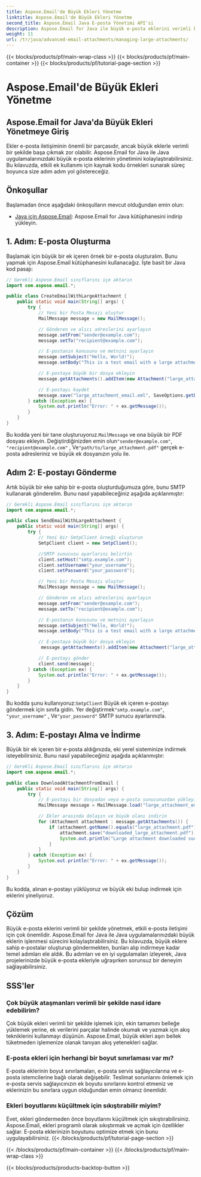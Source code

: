 ```yaml
---
title: Aspose.Email'de Büyük Ekleri Yönetme
linktitle: Aspose.Email'de Büyük Ekleri Yönetme
second_title: Aspose.Email Java E-posta Yönetimi API'si
description: Aspose.Email for Java ile büyük e-posta eklerini verimli bir şekilde yönetin. Java uygulamalarında kolaylaştırılmış ek yönetimi için adım adım kılavuz ve kaynak kodu.
weight: 11
url: /tr/java/advanced-email-attachments/managing-large-attachments/
---
```


{{< blocks/products/pf/main-wrap-class >}}
{{< blocks/products/pf/main-container >}}
{{< blocks/products/pf/tutorial-page-section >}}

# Aspose.Email'de Büyük Ekleri Yönetme


## Aspose.Email for Java'da Büyük Ekleri Yönetmeye Giriş

Ekler e-posta iletişiminin önemli bir parçasıdır, ancak büyük eklerle verimli bir şekilde başa çıkmak zor olabilir. Aspose.Email for Java ile Java uygulamalarınızdaki büyük e-posta eklerinin yönetimini kolaylaştırabilirsiniz. Bu kılavuzda, etkili ek kullanımı için kaynak kodu örnekleri sunarak süreç boyunca size adım adım yol göstereceğiz.

## Önkoşullar

Başlamadan önce aşağıdaki önkoşulların mevcut olduğundan emin olun:

- [Java için Aspose.Email](https://releases.aspose.com/email/java/): Aspose.Email for Java kütüphanesini indirip yükleyin.

## 1. Adım: E-posta Oluşturma

Başlamak için büyük bir ek içeren örnek bir e-posta oluşturalım. Bunu yapmak için Aspose.Email kütüphanesini kullanacağız. İşte basit bir Java kod pasajı:

```java
// Gerekli Aspose.Email sınıflarını içe aktarın
import com.aspose.email.*;

public class CreateEmailWithLargeAttachment {
    public static void main(String[] args) {
        try {
            // Yeni bir Posta Mesajı oluştur
            MailMessage message = new MailMessage();

            // Gönderen ve alıcı adreslerini ayarlayın
            message.setFrom("sender@example.com");
            message.setTo("recipient@example.com");

            // E-postanın konusunu ve metnini ayarlayın
            message.setSubject("Hello, World!");
            message.setBody("This is a test email with a large attachment.");

            // E-postaya büyük bir dosya ekleyin
            message.getAttachments().addItem(new Attachment("large_attachment.pdf", "path/to/large_attachment.pdf"));

            // E-postayı kaydet
            message.save("large_attachment_email.eml", SaveOptions.getDefaultEml());
        } catch (Exception ex) {
            System.out.println("Error: " + ex.getMessage());
        }
    }
}
```

 Bu kodda yeni bir tane oluşturuyoruz.`MailMessage` ve ona büyük bir PDF dosyası ekleyin. Değiştirdiğinizden emin olun`"sender@example.com"`, `"recipient@example.com"` , Ve`"path/to/large_attachment.pdf"` gerçek e-posta adresleriniz ve büyük ek dosyanızın yolu ile.

## Adım 2: E-postayı Gönderme

Artık büyük bir eke sahip bir e-posta oluşturduğumuza göre, bunu SMTP kullanarak gönderelim. Bunu nasıl yapabileceğiniz aşağıda açıklanmıştır:

```java
// Gerekli Aspose.Email sınıflarını içe aktarın
import com.aspose.email.*;

public class SendEmailWithLargeAttachment {
    public static void main(String[] args) {
        try {
            // Yeni bir SmtpClient örneği oluşturun
            SmtpClient client = new SmtpClient();

            //SMTP sunucusu ayarlarını belirtin
            client.setHost("smtp.example.com");
            client.setUsername("your_username");
            client.setPassword("your_password");

            // Yeni bir Posta Mesajı oluştur
            MailMessage message = new MailMessage();

            // Gönderen ve alıcı adreslerini ayarlayın
            message.setFrom("sender@example.com");
            message.setTo("recipient@example.com");

            // E-postanın konusunu ve metnini ayarlayın
            message.setSubject("Hello, World!");
            message.setBody("This is a test email with a large attachment.");

            // E-postaya büyük bir dosya ekleyin
             message.getAttachments().addItem(new Attachment("large_attachment.pdf", "path/to/large_attachment.pdf"));

            // E-postayı gönder
            client.send(message);
        } catch (Exception ex) {
            System.out.println("Error: " + ex.getMessage());
        }
    }
}
```

 Bu kodda şunu kullanıyoruz:`SmtpClient` Büyük ek içeren e-postayı göndermek için sınıfa gidin. Yer değiştirmek`"smtp.example.com"`, `"your_username"` , Ve`"your_password"` SMTP sunucu ayarlarınızla.

## 3. Adım: E-postayı Alma ve İndirme

Büyük bir ek içeren bir e-posta aldığınızda, eki yerel sisteminize indirmek isteyebilirsiniz. Bunu nasıl yapabileceğiniz aşağıda açıklanmıştır:

```java
// Gerekli Aspose.Email sınıflarını içe aktarın
import com.aspose.email.*;

public class DownloadAttachmentFromEmail {
    public static void main(String[] args) {
        try {
            // E-postayı bir dosyadan veya e-posta sunucunuzdan yükleyin
            MailMessage message = MailMessage.load("large_attachment_email.eml");

            // Ekler arasında dolaşın ve büyük olanı indirin
            for (Attachment attachment : message.getAttachments()) {
                if (attachment.getName().equals("large_attachment.pdf")) {
                    attachment.save("downloaded_large_attachment.pdf");
                    System.out.println("Large attachment downloaded successfully.");
                }
            }
        } catch (Exception ex) {
            System.out.println("Error: " + ex.getMessage());
        }
    }
}
```

Bu kodda, alınan e-postayı yüklüyoruz ve büyük eki bulup indirmek için eklerini yineliyoruz.

## Çözüm

Büyük e-posta eklerini verimli bir şekilde yönetmek, etkili e-posta iletişimi için çok önemlidir. Aspose.Email for Java ile Java uygulamalarınızdaki büyük eklerin işlenmesi sürecini kolaylaştırabilirsiniz. Bu kılavuzda, büyük eklere sahip e-postalar oluşturup göndermekten, bunları alıp indirmeye kadar temel adımları ele aldık. Bu adımları ve en iyi uygulamaları izleyerek, Java projelerinizde büyük e-posta ekleriyle uğraşırken sorunsuz bir deneyim sağlayabilirsiniz.

## SSS'ler

### Çok büyük ataşmanları verimli bir şekilde nasıl idare edebilirim?

Çok büyük ekleri verimli bir şekilde işlemek için, ekin tamamını belleğe yüklemek yerine, ek verilerini parçalar halinde okumak ve yazmak için akış tekniklerini kullanmayı düşünün. Aspose.Email, büyük ekleri aşırı bellek tüketmeden işlemenize olanak tanıyan akış yetenekleri sağlar.

### E-posta ekleri için herhangi bir boyut sınırlaması var mı?

E-posta eklerinin boyut sınırlamaları, e-posta servis sağlayıcılarına ve e-posta istemcilerine bağlı olarak değişebilir. Teslimat sorunlarını önlemek için e-posta servis sağlayıcınızın ek boyutu sınırlarını kontrol etmeniz ve eklerinizin bu sınırlara uygun olduğundan emin olmanız önemlidir.

### Ekleri boyutlarını küçültmek için sıkıştırabilir miyim?

Evet, ekleri göndermeden önce boyutlarını küçültmek için sıkıştırabilirsiniz. Aspose.Email, ekleri programlı olarak sıkıştırmak ve açmak için özellikler sağlar. E-posta eklerinizin boyutunu optimize etmek için bunu uygulayabilirsiniz.
{{< /blocks/products/pf/tutorial-page-section >}}

{{< /blocks/products/pf/main-container >}}
{{< /blocks/products/pf/main-wrap-class >}}

{{< blocks/products/products-backtop-button >}}
